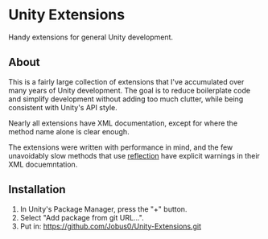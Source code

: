 # Unity Extensions
Handy extensions for general Unity development.

## About
This is a fairly large collection of extensions that I've accumulated over many years of Unity development. The goal is to reduce boilerplate code and simplify development without adding too much clutter, while being consistent with Unity's API style.

Nearly all extensions have XML documentation, except for where the method name alone is clear enough.

The extensions were written with performance in mind, and the few unavoidably slow methods that use [reflection](https://docs.microsoft.com/en-us/dotnet/csharp/programming-guide/concepts/reflection) have explicit warnings in their XML docuemntation.

## Installation
1. In Unity's Package Manager, press the "+" button.
2. Select "Add package from git URL...".
3. Put in: https://github.com/Jobus0/Unity-Extensions.git
